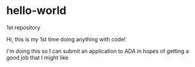 # hello-world
1st repository 

Hi, this is my 1st time doing anything with code!

I'm doing this so I can submit an application to ADA in hopes of getting a good job that I might like
